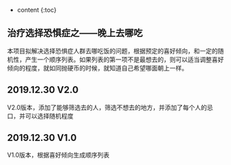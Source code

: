 

* content
{:toc}
## 治疗选择恐惧症之——晚上去哪吃

本项目拟解决选择恐惧症人群去哪吃饭的问题，根据预定的喜好倾向，和一定的随机性，产生一个顺序列表。如果列表的第一项不是最想去的，则可以适当调整喜好倾向的程度，就如同抛硬币的时候，就知道自己希望哪面朝上一样。

## 2019.12.30 V2.0

V2.0版本，添加了能够筛选去的人，筛选不想去的地方，并添加了每个人的忌口，并可以选择随机程度

## 2019.12.30 V1.0

V1.0版本，根据喜好倾向生成顺序列表

